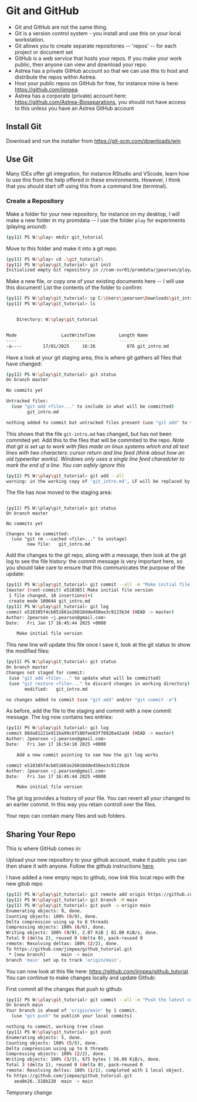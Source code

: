 # Git and GitHub

- Git and GitHub are not the same thing.
- Git is a version control system - you install and use this on your local workstation.
- Git allows you to create separate repositories -- 'repos' -- for each project or document set
- GitHub is a web service that hosts your repos. If you make your work public, then anyone can view and download your repo.
- Astrea has a private GitHub account so that we can use this to host and distribute the repos within Astrea.
- Host your public repos on GitHub for free, for instance mine is here: <https://github.com/jimpea>.
- Astrea has a corporate (private) account here: <https://github.com/Astrea-Bioseparations>, you should not have access to this unless you have an Astrea GitHub account

## Install Git

Download and run the installer from <https://git-scm.com/downloads/win>

## Use Git

Many IDEs offer git integration, for instance RStudio and VScode, learn how to use this from the help offered in these environments. However, I think that you should start off using this from a command line (terminal).

### Create a Repository

Make a folder for your new repository, for instance on my desktop, I will make a new folder in my promdata -- I use the folder `play` for experiments (playing around):

```bash
(py11) PS W:\play> mkdir git_tutorial
```

Move to this folder and make it into a git repo:

```bash
(py11) PS W:\play> cd .\git_tutorial\
(py11) PS W:\play\git_tutorial> git init
Initialized empty Git repository in //cam-svr01/promdata/jpearson/play/git_tutorial/.git/
```
Make a new file, or copy one of your existing documents here -- I will use this document! List the contents of the folder to confirm:

```bash
(py11) PS W:\play\git_tutorial> cp C:\Users\jpearson\Downloads\git_intro.md .
(py11) PS W:\play\git_tutorial> ls


    Directory: W:\play\git_tutorial


Mode                 LastWriteTime         Length Name
----                 -------------         ------ ----
-a----        17/01/2025     16:26            876 git_intro.md
```

Have a look at your git staging area, this is where git gathers all files that have changed:

```bash
(py11) PS W:\play\git_tutorial> git status
On branch master

No commits yet

Untracked files:
  (use "git add <file>..." to include in what will be committed)
        git_intro.md

nothing added to commit but untracked files present (use "git add" to track)
```

This shows that the file `git-intro.md` has changed, but has not been commited yet. Add this to the files that will be commited to the repo. *Note that git is set up to work with files made on linux systems which end all text lines with two characters: cursor return and line feed (think about how an old typewriter works). Windows only uses a single line feed charadcter to mark the end of a line. You can safely ignore this*

```bash
(py11) PS W:\play\git_tutorial> git add --all
warning: in the working copy of 'git_intro.md', LF will be replaced by CRLF the next time Git touches it
```

The file has now moved to the staging area:

```

(py11) PS W:\play\git_tutorial> git status
On branch master

No commits yet

Changes to be committed:
  (use "git rm --cached <file>..." to unstage)
        new file:   git_intro.md
```

Add the changes to the git repo, along with a message, then look at the git log to see the file history: the commit message is very important here, so you should take care to ensure that this communicates the purpose of the update:

```bash
(py11) PS W:\play\git_tutorial> git commit --all -m "Make initial file version"
[master (root-commit) e518385] Make initial file version
 1 file changed, 18 insertions(+)
 create mode 100644 git_intro.md
(py11) PS W:\play\git_tutorial> git log
commit e518385f4cb851661e26010dde458ee3c9123b34 (HEAD -> master)
Author: Jpearson <j.pearson@gmail.com>
Date:   Fri Jan 17 16:45:44 2025 +0000

    Make initial file version
```

This new line will update this file once I save it, look  at the git status to show the modified files:

 ```bash
 (py11) PS W:\play\git_tutorial> git status
On branch master
Changes not staged for commit:
  (use "git add <file>..." to update what will be committed)
  (use "git restore <file>..." to discard changes in working directory)
        modified:   git_intro.md

no changes added to commit (use "git add" and/or "git commit -a")
 ```
 
As before, add the file to the staging and commit with a new commit message. The log now contains two entries:

```bash
(py11) PS W:\play\git_tutorial> git log
commit 88da01221e911ba99c6f180fee83f78920a42ad4 (HEAD -> master)
Author: Jpearson <j.pearson@gmail.com>
Date:   Fri Jan 17 16:54:10 2025 +0000

    Add a new commit pointing to see how the git log works

commit e518385f4cb851661e26010dde458ee3c9123b34
Author: Jpearson <j.pearson@gmail.com>
Date:   Fri Jan 17 16:45:44 2025 +0000

    Make initial file version
```

The git log provides a history of your file. You can revert all your changed to an earlier commit. In this way you retain controll over the files.

Your repo can contain many files and sub folders.

## Sharing Your Repo

This is where GitHub comes in:

Upload your new repository to your github account, make it public you can then share it with anyone. Follow the github instructions [here](https://docs.github.com/en/migrations/importing-source-code/using-the-command-line-to-import-source-code/adding-locally-hosted-code-to-github#adding-a-local-repository-to-github-using-git).

I have added a new empty repo to github, now link this local repo with the new gitub repo

```bash
(py11) PS W:\play\git_tutorial> git remote add origin https://github.com/jimpea/github_tutorial.git
(py11) PS W:\play\git_tutorial> git branch -M main
(py11) PS W:\play\git_tutorial> git push -u origin main
Enumerating objects: 9, done.
Counting objects: 100% (9/9), done.
Delta compression using up to 8 threads
Compressing objects: 100% (6/6), done.
Writing objects: 100% (9/9), 2.87 KiB | 81.00 KiB/s, done.
Total 9 (delta 2), reused 0 (delta 0), pack-reused 0
remote: Resolving deltas: 100% (2/2), done.
To https://github.com/jimpea/github_tutorial.git
 * [new branch]      main -> main
branch 'main' set up to track 'origin/main'.
```

You can now look at this file here: <https://github.com/jimpea/github_tutorial>. You can continue to make changes locally and update Github:

First commit all the changes that push to github:

```bash
(py11) PS W:\play\git_tutorial> git commit --all -m "Push the latest commit to github"
On branch main
Your branch is ahead of 'origin/main' by 1 commit.
  (use "git push" to publish your local commits)

nothing to commit, working tree clean
(py11) PS W:\play\git_tutorial> git push
Enumerating objects: 5, done.
Counting objects: 100% (5/5), done.
Delta compression using up to 8 threads
Compressing objects: 100% (2/2), done.
Writing objects: 100% (3/3), 675 bytes | 56.00 KiB/s, done.
Total 3 (delta 1), reused 0 (delta 0), pack-reused 0
remote: Resolving deltas: 100% (1/1), completed with 1 local object.
To https://github.com/jimpea/github_tutorial.git
   aea0e26..518b220  main -> main
```


Temporary change